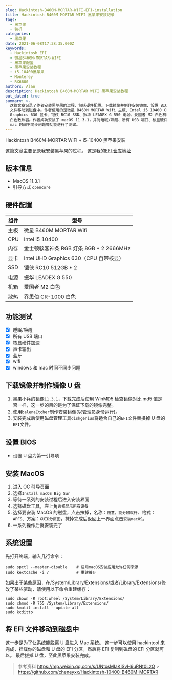 ```yaml
---
slug: Hackintosh-B460M-MORTAR-WIFI-EFI-installation
title: Hackintosh B460M-MORTAR WIFI 黑苹果安装记录
tags:
  - 黑苹果
  - 装机
categories:
  - 黑苹果
date: 2021-06-08T17:38:35.000Z
keywords:
  - Hackintosh EFI
  - 微星B460M-MORTAR-WIFI
  - 黑苹果配置
  - 黑苹果安装教程
  - i5-10400黑苹果
  - Monterey
  - RX6600
authors: Alan
description: Hackintosh B460M-MORTAR WIFI 黑苹果安装教程
out_dated: true
summary: >-
  这篇文章记录了作者安装黑苹果的过程，包括硬件配置、下载镜像并制作安装镜像、设置 BIOS、安装 macOS、系统设置和将 EFI
  文件移动到磁盘中。作者使用的是微星 B460M MORTAR Wifi 主板、Intel i5 10400 CPU、金士顿骇客神条内存、Intel UHD
  Graphics 630 显卡、铠侠 RC10 SSD、振华 LEADEX G 550 电源、爱国者 M2 白色机箱和乔思伯 CR-1000
  白色散热器。作者成功安装了 macOS 11.3.1，并对睡眠/唤醒、所有 USB 端口、核显硬件加速、声卡输出、蓝牙、wifi 和 windows 和
  mac 时间不同步问题等功能进行了测试。
---
```


Hackintosh B460M-MORTAR WIFI + i5-10400 黑苹果安装

<!--truncate-->

这篇文章主要记录我安装黑苹果的过程。
这是我的[EFI 仓库地址](https://github.com/3Alan/Hackintosh-i5-10400-B460M-MORTAR-WIFI)

## 版本信息

- MacOS 11.3.1
- 引导方式 `opencore`

## 硬件配置

| 组件 | 型号                                     |
| ---- | ---------------------------------------- |
| 主板 | 微星 B460M MORTAR Wifi                   |
| CPU  | Intel i5 10400                           |
| 内存 | 金士顿骇客神条 RGB 灯条 8GB \* 2 2666MHz |
| 显卡 | Intel UHD Graphics 630（CPU 自带核显）   |
| SSD  | 铠侠 RC10 512GB \* 2                     |
| 电源 | 振华 LEADEX G 550                        |
| 机箱 | 爱国者 M2 白色                           |
| 散热 | 乔思伯 CR-1000 白色                      |

## 功能测试

- [x] 睡眠/唤醒
- [x] 所有 USB 端口
- [x] 核显硬件加速
- [x] 声卡输出
- [x] 蓝牙
- [x] wifi
- [x] windows 和 mac 时间不同步问题

## 下载镜像并制作镜像 U 盘

1. 黑果小兵的镜像`11.3.1`，下载完成后使用 WinMD5 检查镜像对比 md5 值是否一样，这一步的目的是为了保证下载的镜像完整。
2. 使用`balenaEtcher`制作安装镜像(以管理员身份运行)。
3. 安装完成后使用磁盘管理工具`diskgenius`将适合自己的`EFI`文件替换掉 U 盘的`EFI`文件。

## 设置 BIOS

- 设置 U 盘为第一引导项

## 安装 MacOS

1. 进入 OC 引导页面
2. 选择`Install macOS Big Sur`
3. 等待一系列的安装过程后进入安装界面
4. 选择磁盘工具，左上角`选择显示所有设备`
5. 选择要安装 MacOS 的磁盘，点击抹掉，名称：`随意，能分辨就行`、格式：`APFS`、方案：`GUID分区图`，抹掉完成后返回上一界面点击`安装macOS`。
6. 一系列操作后就安装完了

## 系统设置

先打开终端，输入几行命令：

```
sudo spctl --master-disable    # 启用macOS安装应用允许任何来源
sudo kextcache -i /            # 重建缓存
```

如果出于某些原因，在/System/Library/Extensions/或者/Library/Extensions/修改了某些驱动，请使用以下命令重建缓存：

```
sudo chown -R root:wheel /System/Library/Extensions/
sudo chmod -R 755 /System/Library/Extensions/
sudo kmutil install --update-all
sudo kcditto
```

## 将 EFI 文件移动到磁盘中

这一步是为了让系统能脱离 U 盘进入 Mac 系统。
这一步可以使用 hackintool 来完成，挂载你的磁盘和 U 盘的 EFI 分区，然后将 EFI 复制到磁盘的 EFI 分区就可以。
最后拔掉 U 盘，至此黑苹果安装完成。

> 参考资料
> https://mp.weixin.qq.com/s/UNtxsMIaKISyH6uRNt0LzQ > https://github.com/cheneyxx/Hackintosh-10400-B460M-MORTAR
